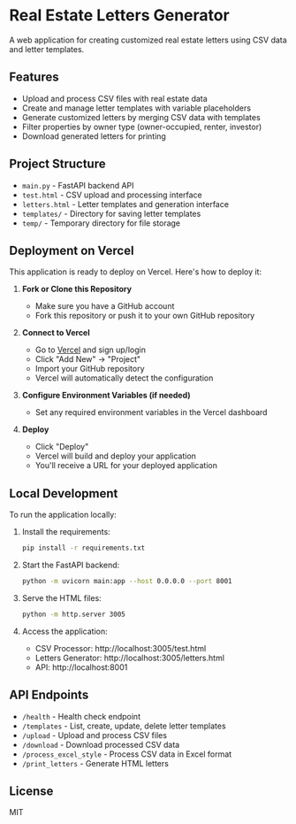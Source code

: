 # Real Estate Letters Generator

A web application for creating customized real estate letters using CSV data and letter templates.

## Features

- Upload and process CSV files with real estate data
- Create and manage letter templates with variable placeholders
- Generate customized letters by merging CSV data with templates
- Filter properties by owner type (owner-occupied, renter, investor)
- Download generated letters for printing

## Project Structure

- `main.py` - FastAPI backend API
- `test.html` - CSV upload and processing interface
- `letters.html` - Letter templates and generation interface
- `templates/` - Directory for saving letter templates
- `temp/` - Temporary directory for file storage

## Deployment on Vercel

This application is ready to deploy on Vercel. Here's how to deploy it:

1. **Fork or Clone this Repository**
   - Make sure you have a GitHub account
   - Fork this repository or push it to your own GitHub repository

2. **Connect to Vercel**
   - Go to [Vercel](https://vercel.com) and sign up/login
   - Click "Add New" → "Project"
   - Import your GitHub repository
   - Vercel will automatically detect the configuration

3. **Configure Environment Variables (if needed)**
   - Set any required environment variables in the Vercel dashboard

4. **Deploy**
   - Click "Deploy"
   - Vercel will build and deploy your application
   - You'll receive a URL for your deployed application

## Local Development

To run the application locally:

1. Install the requirements:
   ```bash
   pip install -r requirements.txt
   ```

2. Start the FastAPI backend:
   ```bash
   python -m uvicorn main:app --host 0.0.0.0 --port 8001
   ```

3. Serve the HTML files:
   ```bash
   python -m http.server 3005
   ```

4. Access the application:
   - CSV Processor: http://localhost:3005/test.html
   - Letters Generator: http://localhost:3005/letters.html
   - API: http://localhost:8001

## API Endpoints

- `/health` - Health check endpoint
- `/templates` - List, create, update, delete letter templates
- `/upload` - Upload and process CSV files
- `/download` - Download processed CSV data
- `/process_excel_style` - Process CSV data in Excel format
- `/print_letters` - Generate HTML letters

## License

MIT 